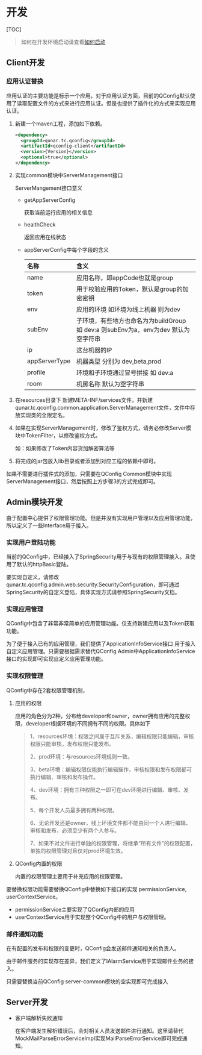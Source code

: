 # 开发

[TOC]

> 如何在开发环境启动请查看[如何启动](start.md)

## Client开发

### 应用认证替换

应用认证的主要功能是标示一个应用。对于应用认证方面，目前的QConfig默认使用了读取配置文件的方式来进行应用认证。但是也提供了插件化的方式来实现应用认证。

1. 新建一个maven工程，添加如下依赖。

   ```xml
   <dependency>
     <groupId>qunar.tc.qconfig</groupId>
     <artifactId>qconfig-client</artifactId>
     <version>{Version}</version>
     <optional>true</optional>
   </dependency>
   ```

2. 实现common模块中ServerManagement接口

   ServerMangement接口意义

   - getAppServerConfig

     获取当前运行应用的相关信息

   - healthCheck

     返回应用在线状态

   - appServerConfig中每个字段的含义

     | 名称          | 含义                                                         |
     | :------------ | :----------------------------------------------------------- |
     | name          | 应用名称，即appCode也就是group                               |
     | token         | 用于校验应用的Token，默认是group的加密密钥                   |
     | env           | 应用的环境 如环境为线上机器 则为dev                          |
     | subEnv        | 子环境，有些地方也命名为为buildGroup 如 dev:a 则subEnv为a，env为dev 默认为空字符串 |
     | ip            | 这台机器的IP                                                 |
     | appServerType | 机器类型 分别为 dev,beta,prod                                |
     | profile       | 环境和子环境通过冒号拼接 如 dev:a                            |
     | room          | 机房名称 默认为空字符串                                      |

     

3. 在resources目录下 新建META-INF/services文件，并新建qunar.tc.qconfig.common.application.ServerManagement文件，文件中存放实现类的全限定名。

4. 如果在实现ServerManagement时，修改了鉴权方式，请务必修改Server模块中TokenFilter，以修改鉴权方式。

   如：如果修改了Token内容货加解密算法等

5. 将完成的jar包放入lib目录或者添加到对应工程的依赖中即可。

如果不需要进行插件式的添加，只需要在QConfig Common模块中实现ServerManagement接口，然后按照上方步骤3的方式完成即可。

## Admin模块开发

由于配置中心提供了权限管理功能。但是并没有实现用户管理以及应用管理功能，所以定义了一些Interface用于接入。

### 实现用户登陆功能

当前的QConfig中，已经接入了SpringSecurity用于与现有的权限管理接入。且使用了默认的httpBasic登陆。

要实现自定义，请修改qunar.tc.qconfig.admin.web.security.SecurityConfiguration，即可通过SpringSecurity的自定义登陆，具体实现方式请参照SpringSecurity文档。

### 实现应用管理

QConfig中包含了非常非常简单的应用管理功能。仅支持新建应用以及Token获取功能。

为了便于接入已有的应用管理，我们提供了ApplicationInfoService接口 用于接入自定义应用管理。只需要根据需求替代QConfig Admin中ApplicationInfoService接口的实现即可实现自定义应用管理功能。

### 实现权限管理

QConfig中存在2套权限管理机制，

1. 应用的权限

   应用的角色分为2种，分布给developer和owner，owner拥有应用的完整权限，developer根据环境的不同拥有不同的权限。具体如下

   > 1、resources环境：权限之间属于互斥关系，编辑权限只能编辑，审核权限只能审核，发布权限只能发布。
   >
   > 2、prod环境：与resources环境规则一致。
   >
   > 3、beta环境：编辑权限仅能执行编辑操作，审核权限和发布权限都可执行编辑、审核和发布操作。
   >
   > 4、dev环境：拥有三种权限之一即可在dev环境进行编辑、审核、发布。
   >
   > 5、每个开发人员最多拥有两种权限。
   >
   > 6、无论开发还是owner，线上环境文件都不能由同一个人进行编辑、审核和发布，必须至少有两个人参与。
   >
   > 7、如果不对文件进行单独的权限管理，将继承“所有文件”的权限配置，单独的权限管理对且仅对prod环境生效。

2. QConfig内置的权限

   内置的权限管理主要用于补充应用的权限管理。

要替换权限功能需要替换QConfig中替换如下接口的实现 permissionService, userContextService。

- permissionService主要实现了QConfig内部的应用
- userContextService用于实现整个QConfig中的用户与权限管理。

### 邮件通知功能

在有配置的发布和权限的变更时，QConfig会发送邮件通知相关的负责人。

由于邮件服务的实现存在差异，我们定义了IAlarmService用于实现邮件业务的接入。

只需要替换当前QConfig server-common模块的空实现即可完成接入

## Server开发

- 客户端解析失败通知

  在客户端发生解析错误后，会对相关人员发送邮件进行通知。这里请替代MockMailParseErrorServiceImpl实现MailParseErrorService即可完成通知。



